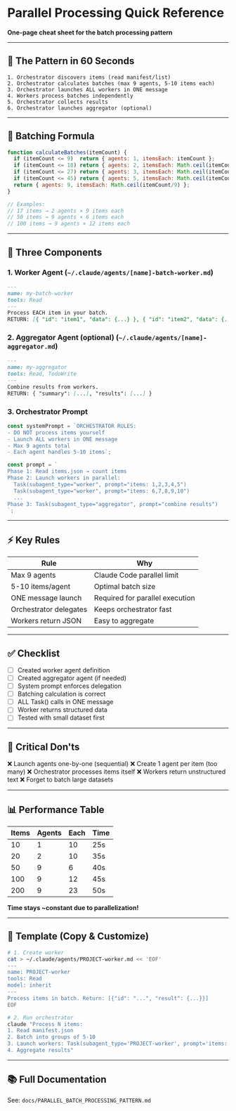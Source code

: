 # Parallel Processing Quick Reference

**One-page cheat sheet for the batch processing pattern**

---

## 🎯 The Pattern in 60 Seconds

```
1. Orchestrator discovers items (read manifest/list)
2. Orchestrator calculates batches (max 9 agents, 5-10 items each)
3. Orchestrator launches ALL workers in ONE message
4. Workers process batches independently
5. Orchestrator collects results
6. Orchestrator launches aggregator (optional)
```

---

## 📐 Batching Formula

```javascript
function calculateBatches(itemCount) {
  if (itemCount <= 9)  return { agents: 1, itemsEach: itemCount };
  if (itemCount <= 18) return { agents: 2, itemsEach: Math.ceil(itemCount/2) };
  if (itemCount <= 27) return { agents: 3, itemsEach: Math.ceil(itemCount/3) };
  if (itemCount <= 45) return { agents: 5, itemsEach: Math.ceil(itemCount/5) };
  return { agents: 9, itemsEach: Math.ceil(itemCount/9) };
}

// Examples:
// 17 items → 2 agents × 9 items each
// 50 items → 9 agents × 6 items each
// 100 items → 9 agents × 12 items each
```

---

## 🔧 Three Components

### 1. Worker Agent (`~/.claude/agents/[name]-batch-worker.md`)

```markdown
---
name: my-batch-worker
tools: Read
---
Process EACH item in your batch.
RETURN: [{ "id": "item1", "data": {...} }, { "id": "item2", "data": {...} }]
```

### 2. Aggregator Agent (optional) (`~/.claude/agents/[name]-aggregator.md`)

```markdown
---
name: my-aggregator
tools: Read, TodoWrite
---
Combine results from workers.
RETURN: { "summary": [...], "results": [...] }
```

### 3. Orchestrator Prompt

```javascript
const systemPrompt = `ORCHESTRATOR RULES:
- DO NOT process items yourself
- Launch ALL workers in ONE message
- Max 9 agents total
- Each agent handles 5-10 items`;

const prompt = `
Phase 1: Read items.json → count items
Phase 2: Launch workers in parallel:
  Task(subagent_type="worker", prompt="items: 1,2,3,4,5")
  Task(subagent_type="worker", prompt="items: 6,7,8,9,10")
  ...
Phase 3: Task(subagent_type="aggregator", prompt="combine results")
`;
```

---

## ⚡ Key Rules

| Rule | Why |
|------|-----|
| Max 9 agents | Claude Code parallel limit |
| 5-10 items/agent | Optimal batch size |
| ONE message launch | Required for parallel execution |
| Orchestrator delegates | Keeps orchestrator fast |
| Workers return JSON | Easy to aggregate |

---

## ✅ Checklist

- [ ] Created worker agent definition
- [ ] Created aggregator agent (if needed)
- [ ] System prompt enforces delegation
- [ ] Batching calculation is correct
- [ ] ALL Task() calls in ONE message
- [ ] Worker returns structured data
- [ ] Tested with small dataset first

---

## 🚨 Critical Don'ts

❌ Launch agents one-by-one (sequential)
❌ Create 1 agent per item (too many)
❌ Orchestrator processes items itself
❌ Workers return unstructured text
❌ Forget to batch large datasets

---

## 📊 Performance Table

| Items | Agents | Each | Time |
|-------|--------|------|------|
| 10    | 1      | 10   | 25s  |
| 20    | 2      | 10   | 35s  |
| 50    | 9      | 6    | 40s  |
| 100   | 9      | 12   | 45s  |
| 200   | 9      | 23   | 50s  |

**Time stays ~constant due to parallelization!**

---

## 🎯 Template (Copy & Customize)

```bash
# 1. Create worker
cat > ~/.claude/agents/PROJECT-worker.md << 'EOF'
---
name: PROJECT-worker
tools: Read
model: inherit
---
Process items in batch. Return: [{"id": "...", "result": {...}}]
EOF

# 2. Run orchestrator
claude "Process N items:
1. Read manifest.json
2. Batch into groups of 5-10
3. Launch workers: Task(subagent_type='PROJECT-worker', prompt='items: ...')
4. Aggregate results"
```

---

## 📚 Full Documentation

See: `docs/PARALLEL_BATCH_PROCESSING_PATTERN.md`
